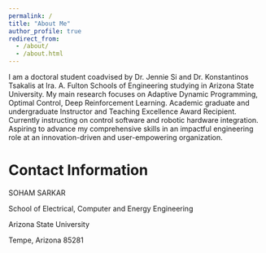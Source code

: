 ```yaml
---
permalink: /
title: "About Me"
author_profile: true
redirect_from: 
  - /about/
  - /about.html
---
```


I am a doctoral student coadvised by Dr. Jennie Si and Dr. Konstantinos Tsakalis at Ira. A. Fulton Schools of Engineering studying in Arizona State University.
My main research focuses on Adaptive Dynamic Programming, Optimal Control, Deep Reinforcement Learning. Academic graduate and undergraduate Instructor and Teaching Excellence Award Recipient. Currently
instructing on control software and robotic hardware integration. Aspiring to advance my comprehensive skills in an impactful engineering role at an innovation-driven and user-empowering organization.

# Contact Information

SOHAM SARKAR

School of Electrical, Computer and Energy Engineering

Arizona State University

Tempe, Arizona 85281

<script type="text/javascript" id="clustrmaps"
  src="//cdn.clustrmaps.com/map_v2.js?cl=ffffff&w=250&t=m&d=gxAjCC-P2QdrpetsQDcqNsCe-r29dfkbLi-KbPbWnHU&co=2d78ad&cmo=3acc3a&cmn=ff5353&ct=000000">
</script>
